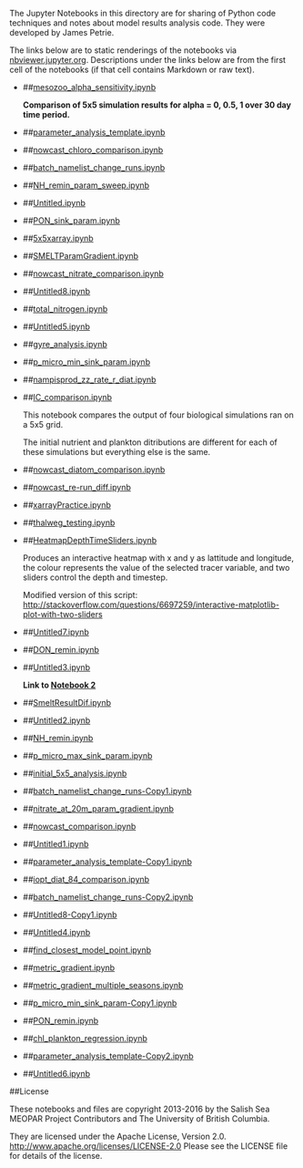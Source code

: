 The Jupyter Notebooks in this directory are for sharing of Python code
techniques and notes about model results analysis code.
They were developed by James Petrie.

The links below are to static renderings of the notebooks via
[nbviewer.jupyter.org](http://nbviewer.jupyter.org/).
Descriptions under the links below are from the first cell of the notebooks
(if that cell contains Markdown or raw text).

* ##[mesozoo_alpha_sensitivity.ipynb](http://nbviewer.jupyter.org/urls/bitbucket.org/salishsea/analysis-james/raw/tip/notebooks/mesozoo_alpha_sensitivity.ipynb)  
    
    **Comparison of 5x5 simulation results for alpha = 0, 0.5, 1 over 30 day time period.**  

* ##[parameter_analysis_template.ipynb](http://nbviewer.jupyter.org/urls/bitbucket.org/salishsea/analysis-james/raw/tip/notebooks/parameter_analysis_template.ipynb)  
    
* ##[nowcast_chloro_comparison.ipynb](http://nbviewer.jupyter.org/urls/bitbucket.org/salishsea/analysis-james/raw/tip/notebooks/nowcast_chloro_comparison.ipynb)  
    
* ##[batch_namelist_change_runs.ipynb](http://nbviewer.jupyter.org/urls/bitbucket.org/salishsea/analysis-james/raw/tip/notebooks/batch_namelist_change_runs.ipynb)  
    
* ##[NH_remin_param_sweep.ipynb](http://nbviewer.jupyter.org/urls/bitbucket.org/salishsea/analysis-james/raw/tip/notebooks/NH_remin_param_sweep.ipynb)  
    
* ##[Untitled.ipynb](http://nbviewer.jupyter.org/urls/bitbucket.org/salishsea/analysis-james/raw/tip/notebooks/Untitled.ipynb)  
    
* ##[PON_sink_param.ipynb](http://nbviewer.jupyter.org/urls/bitbucket.org/salishsea/analysis-james/raw/tip/notebooks/PON_sink_param.ipynb)  
    
* ##[5x5xarray.ipynb](http://nbviewer.jupyter.org/urls/bitbucket.org/salishsea/analysis-james/raw/tip/notebooks/5x5xarray.ipynb)  
    
* ##[SMELTParamGradient.ipynb](http://nbviewer.jupyter.org/urls/bitbucket.org/salishsea/analysis-james/raw/tip/notebooks/SMELTParamGradient.ipynb)  
    
* ##[nowcast_nitrate_comparison.ipynb](http://nbviewer.jupyter.org/urls/bitbucket.org/salishsea/analysis-james/raw/tip/notebooks/nowcast_nitrate_comparison.ipynb)  
    
* ##[Untitled8.ipynb](http://nbviewer.jupyter.org/urls/bitbucket.org/salishsea/analysis-james/raw/tip/notebooks/Untitled8.ipynb)  
    
* ##[total_nitrogen.ipynb](http://nbviewer.jupyter.org/urls/bitbucket.org/salishsea/analysis-james/raw/tip/notebooks/total_nitrogen.ipynb)  
    
* ##[Untitled5.ipynb](http://nbviewer.jupyter.org/urls/bitbucket.org/salishsea/analysis-james/raw/tip/notebooks/Untitled5.ipynb)  
    
* ##[gyre_analysis.ipynb](http://nbviewer.jupyter.org/urls/bitbucket.org/salishsea/analysis-james/raw/tip/notebooks/gyre_analysis.ipynb)  
    
* ##[p_micro_min_sink_param.ipynb](http://nbviewer.jupyter.org/urls/bitbucket.org/salishsea/analysis-james/raw/tip/notebooks/p_micro_min_sink_param.ipynb)  
    
* ##[nampisprod_zz_rate_r_diat.ipynb](http://nbviewer.jupyter.org/urls/bitbucket.org/salishsea/analysis-james/raw/tip/notebooks/nampisprod_zz_rate_r_diat.ipynb)  
    
* ##[IC_comparison.ipynb](http://nbviewer.jupyter.org/urls/bitbucket.org/salishsea/analysis-james/raw/tip/notebooks/IC_comparison.ipynb)  
    
    This notebook compares the output of four biological simulations ran on a 5x5 grid.  
      
    The initial nutrient and plankton ditributions are different for each of these simulations but everything else is the same.  

* ##[nowcast_diatom_comparison.ipynb](http://nbviewer.jupyter.org/urls/bitbucket.org/salishsea/analysis-james/raw/tip/notebooks/nowcast_diatom_comparison.ipynb)  
    
* ##[nowcast_re-run_diff.ipynb](http://nbviewer.jupyter.org/urls/bitbucket.org/salishsea/analysis-james/raw/tip/notebooks/nowcast_re-run_diff.ipynb)  
    
* ##[xarrayPractice.ipynb](http://nbviewer.jupyter.org/urls/bitbucket.org/salishsea/analysis-james/raw/tip/notebooks/xarrayPractice.ipynb)  
    
* ##[thalweg_testing.ipynb](http://nbviewer.jupyter.org/urls/bitbucket.org/salishsea/analysis-james/raw/tip/notebooks/thalweg_testing.ipynb)  
    
* ##[HeatmapDepthTimeSliders.ipynb](http://nbviewer.jupyter.org/urls/bitbucket.org/salishsea/analysis-james/raw/tip/notebooks/HeatmapDepthTimeSliders.ipynb)  
    
    Produces an interactive heatmap with x and y as lattitude and longitude, the colour represents the value of the selected tracer variable, and two sliders control the depth and timestep.  
      
    Modified version of this script:  
    http://stackoverflow.com/questions/6697259/interactive-matplotlib-plot-with-two-sliders  

* ##[Untitled7.ipynb](http://nbviewer.jupyter.org/urls/bitbucket.org/salishsea/analysis-james/raw/tip/notebooks/Untitled7.ipynb)  
    
* ##[DON_remin.ipynb](http://nbviewer.jupyter.org/urls/bitbucket.org/salishsea/analysis-james/raw/tip/notebooks/DON_remin.ipynb)  
    
* ##[Untitled3.ipynb](http://nbviewer.jupyter.org/urls/bitbucket.org/salishsea/analysis-james/raw/tip/notebooks/Untitled3.ipynb)  
    
    **Link to [Notebook 2](NH_remin.ipynb)**  

* ##[SmeltResultDif.ipynb](http://nbviewer.jupyter.org/urls/bitbucket.org/salishsea/analysis-james/raw/tip/notebooks/SmeltResultDif.ipynb)  
    
* ##[Untitled2.ipynb](http://nbviewer.jupyter.org/urls/bitbucket.org/salishsea/analysis-james/raw/tip/notebooks/Untitled2.ipynb)  
    
* ##[NH_remin.ipynb](http://nbviewer.jupyter.org/urls/bitbucket.org/salishsea/analysis-james/raw/tip/notebooks/NH_remin.ipynb)  
    
* ##[p_micro_max_sink_param.ipynb](http://nbviewer.jupyter.org/urls/bitbucket.org/salishsea/analysis-james/raw/tip/notebooks/p_micro_max_sink_param.ipynb)  
    
* ##[initial_5x5_analysis.ipynb](http://nbviewer.jupyter.org/urls/bitbucket.org/salishsea/analysis-james/raw/tip/notebooks/initial_5x5_analysis.ipynb)  
    
* ##[batch_namelist_change_runs-Copy1.ipynb](http://nbviewer.jupyter.org/urls/bitbucket.org/salishsea/analysis-james/raw/tip/notebooks/batch_namelist_change_runs-Copy1.ipynb)  
    
* ##[nitrate_at_20m_param_gradient.ipynb](http://nbviewer.jupyter.org/urls/bitbucket.org/salishsea/analysis-james/raw/tip/notebooks/nitrate_at_20m_param_gradient.ipynb)  
    
* ##[nowcast_comparison.ipynb](http://nbviewer.jupyter.org/urls/bitbucket.org/salishsea/analysis-james/raw/tip/notebooks/nowcast_comparison.ipynb)  
    
* ##[Untitled1.ipynb](http://nbviewer.jupyter.org/urls/bitbucket.org/salishsea/analysis-james/raw/tip/notebooks/Untitled1.ipynb)  
    
* ##[parameter_analysis_template-Copy1.ipynb](http://nbviewer.jupyter.org/urls/bitbucket.org/salishsea/analysis-james/raw/tip/notebooks/parameter_analysis_template-Copy1.ipynb)  
    
* ##[iopt_diat_84_comparison.ipynb](http://nbviewer.jupyter.org/urls/bitbucket.org/salishsea/analysis-james/raw/tip/notebooks/iopt_diat_84_comparison.ipynb)  
    
* ##[batch_namelist_change_runs-Copy2.ipynb](http://nbviewer.jupyter.org/urls/bitbucket.org/salishsea/analysis-james/raw/tip/notebooks/batch_namelist_change_runs-Copy2.ipynb)  
    
* ##[Untitled8-Copy1.ipynb](http://nbviewer.jupyter.org/urls/bitbucket.org/salishsea/analysis-james/raw/tip/notebooks/Untitled8-Copy1.ipynb)  
    
* ##[Untitled4.ipynb](http://nbviewer.jupyter.org/urls/bitbucket.org/salishsea/analysis-james/raw/tip/notebooks/Untitled4.ipynb)  
    
* ##[find_closest_model_point.ipynb](http://nbviewer.jupyter.org/urls/bitbucket.org/salishsea/analysis-james/raw/tip/notebooks/find_closest_model_point.ipynb)  
    
* ##[metric_gradient.ipynb](http://nbviewer.jupyter.org/urls/bitbucket.org/salishsea/analysis-james/raw/tip/notebooks/metric_gradient.ipynb)  
    
* ##[metric_gradient_multiple_seasons.ipynb](http://nbviewer.jupyter.org/urls/bitbucket.org/salishsea/analysis-james/raw/tip/notebooks/metric_gradient_multiple_seasons.ipynb)  
    
* ##[p_micro_min_sink_param-Copy1.ipynb](http://nbviewer.jupyter.org/urls/bitbucket.org/salishsea/analysis-james/raw/tip/notebooks/p_micro_min_sink_param-Copy1.ipynb)  
    
* ##[PON_remin.ipynb](http://nbviewer.jupyter.org/urls/bitbucket.org/salishsea/analysis-james/raw/tip/notebooks/PON_remin.ipynb)  
    
* ##[chl_plankton_regression.ipynb](http://nbviewer.jupyter.org/urls/bitbucket.org/salishsea/analysis-james/raw/tip/notebooks/chl_plankton_regression.ipynb)  
    
* ##[parameter_analysis_template-Copy2.ipynb](http://nbviewer.jupyter.org/urls/bitbucket.org/salishsea/analysis-james/raw/tip/notebooks/parameter_analysis_template-Copy2.ipynb)  
    
* ##[Untitled6.ipynb](http://nbviewer.jupyter.org/urls/bitbucket.org/salishsea/analysis-james/raw/tip/notebooks/Untitled6.ipynb)  
    

##License

These notebooks and files are copyright 2013-2016
by the Salish Sea MEOPAR Project Contributors
and The University of British Columbia.

They are licensed under the Apache License, Version 2.0.
http://www.apache.org/licenses/LICENSE-2.0
Please see the LICENSE file for details of the license.
